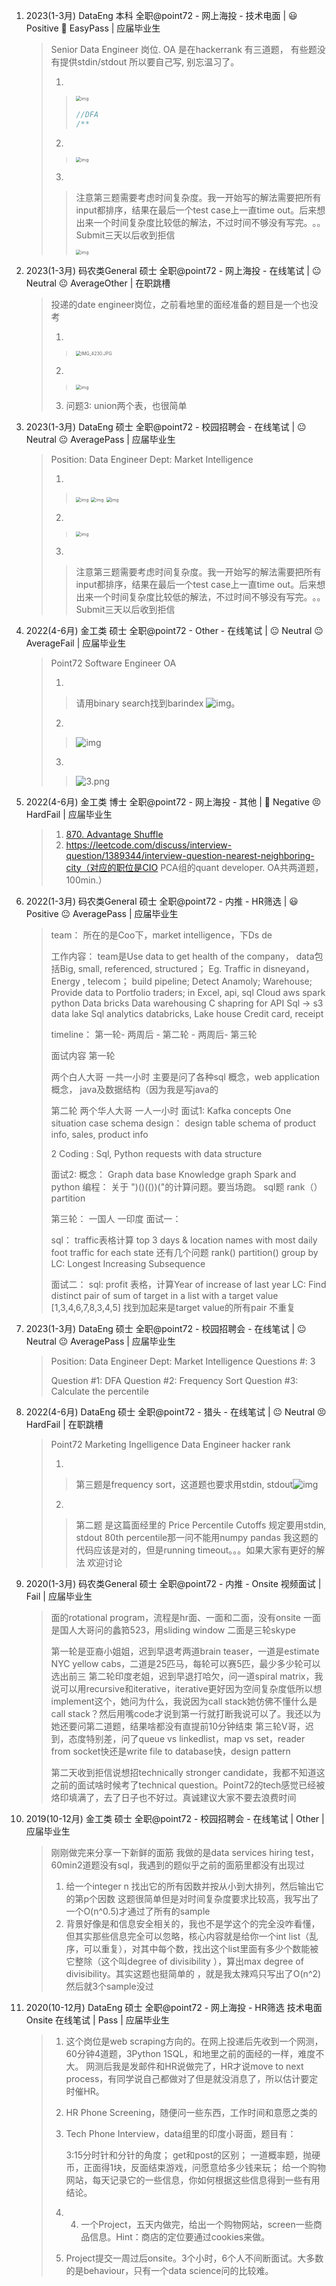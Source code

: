 1. 2023(1-3月) DataEng 本科 全职@point72 - 网上海投 - 技术电面  | 😃 Positive 🙂 EasyPass | 应届毕业生

   > Senior Data Engineer 岗位. OA 是在hackerrank 有三道题， 有些题没有提供stdin/stdout 所以要自己写, 别忘温习了。
   >
   > 1. 
   >
   >    > <img src="Point72面试题目总结.assets/184612dvi3uezwet3po3pa.png" alt="img" style="zoom:50%;" />
   >    >
   >    > ```java
   >    > //DFA
   >    > /**
   >    > 
   >    > ```
   >    >
   >    > 
   >
   > 2. 
   >
   >    > <img src="Point72面试题目总结.assets/184615nvecysvrt4vryvre.png" alt="img" style="zoom:50%;" />
   >
   > 3. 
   >
   >    > 注意第三题需要考虑时间复杂度。我一开始写的解法需要把所有input都排序，结果在最后一个test case上一直time out。后来想出来一个时间复杂度比较低的解法，不过时间不够没有写完。‍‍‌‌‌‍‌‍‌‌‍‍‌‌‍‍‍‍‌‌。。Submit三天以后收到拒信
   >    >
   >    > <img src="Point72面试题目总结.assets/184616te3fql85ht5z9ent.png" alt="img" style="zoom:50%;" />

2. 2023(1-3月) 码农类General 硕士 全职@point72 - 网上海投 - 在线笔试  | 😐 Neutral 😐 AverageOther | 在职跳槽

   > 投递的date engineer岗位，之前看地里的面经准备的题目是一个也没考
   >
   > 1. 
   >
   >    > <img src="Point72面试题目总结.assets/235540vb3efbesrfr3k53z-20240609122551439.jpg" alt="IMG_4230.JPG" style="zoom:50%;" />
   >
   > 2. 
   >
   >    > <img src="Point72面试题目总结.assets/235543qpb90l3zltgtmtgl.jpg" alt="img" style="zoom:50%;" />
   >
   > 3. 问题3: union两个表，也很简单

3. 2023(1-3月) DataEng 硕士 全职@point72 - 校园招聘会 - 在线笔试  | 😐 Neutral 😐 AveragePass | 应届毕业生

   > Position: Data Engineer
   > Dept: Market Intelligence
   >
   > 1. 
   >
   >    > <img src="Point72面试题目总结.assets/093818r1c0lwlccst3b0jm.png" alt="img" style="zoom:50%;" />
   >    >
   >    > <img src="Point72面试题目总结.assets/093819mne171g11udu6gy2-20240609122927361.png" alt="img" style="zoom:50%;" />
   >    >
   >    > <img src="Point72面试题目总结.assets/093821qu95am8a92g52nu4-20240609220252765.png" alt="img" style="zoom:50%;" />
   >
   > 2. 
   >
   >    > <img src="Point72面试题目总结.assets/093817s5kk85bvq8dk87qq.png" alt="img" style="zoom:50%;" />
   >
   > 3. 
   >
   >    > 注意第三题需要考虑时间复杂度。我一开始写的解法需要把所有input都排序，结果在最后一个test case上一直time out。后来想出来一个时间复杂度比较低的解法，不过时间不够没有写完。‍‍‌‌‌‍‌‍‌‌‍‍‌‌‍‍‍‍‌‌。。Submit三天以后收到拒信

4. 2022(4-6月) 金工类 硕士 全职@point72 - Other - 在线笔试  | 😐 Neutral 😐 AverageFail | 应届毕业生

   > Point72 Software Engineer OA
   >
   > 1. 
   >
   >    > 请用binary search找到barindex
   >    >  <img src="Point72面试题目总结.assets/183201vnn7122cj760w27v.png" alt="img" style="zoom:100%;" />。
   >
   > 2. 
   >
   >    > ![img](Point72面试题目总结.assets/183202wrkhjutjzj6euure.png)
   >
   > 3. 
   >
   >    > ![3.png](Point72面试题目总结.assets/183203iq76eoj2oe33oo6q.png)

5. 2022(4-6月) 金工类 博士 全职@point72 - 网上海投 - 其他  | 🙁 Negative 😣 HardFail | 应届毕业生

   > 1. [870. Advantage Shuffle](https://leetcode.com/problems/advantage-shuffle/)
   > 2. https://leetcode.com/discuss/interview-question/1389344/interview-question-nearest-neighboring-city（对应的职位是CIO PCA组的quant developer. OA共两道题，100min.）

6. 2022(1-3月) 码农类General 硕士 全职@point72 - 内推 - HR筛选  | 😃 Positive 😐 AveragePass | 应届毕业生

   > team：
   > 所在的是Coo下，market intelligence，下Ds de
   >
   > 工作内容：
   > team是Use data to get health of the company， data包括Big, small, referenced, structured；
   > Eg. Traffic in disneyand， Energy , telecom； build pipeline; Detect Anamoly; Warehouse; Provide data to Portfolio traders; in Excel, api, sql
   > Cloud aws spark python
   > Data bricks
   > Data warehousing
   > C shapring for API
   > Sql -> s3 data lake
   > Sql analytics databricks, Lake house
   > Credit card, receipt
   >
   > timeline：
   > 第一轮- 两周后 - 第二轮 - 两周后- 第三轮
   >
   > 面试内容
   > 第一轮
   >
   > 两个白人大哥 一共一小时
   > 主要是问了各种sql 概念，web application 概念， java及数据结构（因为我是写java的
   >
   >
   > 第二轮
   > 两个华人大哥 一人一小时
   > 面试1:
   > Kafka concepts
   > One situation case
   > schema design： design table schema of product info, sales, product info
   >
   > 2 Coding : Sql, Python requests with data structure
   >
   > 面试2:
   > 概念：
   > Graph data base
   > Knowledge graph
   > Spark and python
   > 编程：
   > 关于    ")()(())("的计算问题。要当场跑。
   > sql题 rank（） partition
   >
   > 第三轮：
   > 一国人 一印度
   > 面试一：
   >
   > sql：
   > traffic表格计算 top 3 days & location names with most daily foot traffic for each state 还有几个问题
   > rank() partition() group by
   > LC:
   > Longest Increasing Subsequence
   >
   > 面试二：
   > sql:
   > profit 表格，计算Year of increase of last ‍‍‌‌‌‍‌‍‌‌‍‍‌‌‍‍‍‍‌‌year
   > LC:
   > Find distinct pair of sum of target in a list with a target value
   > [1,3,4,6,7,8,3,4,5] 找到加起来是target value的所有pair 不重复

7. 2023(1-3月) DataEng 硕士 全职@point72 - 校园招聘会 - 在线笔试  | 😐 Neutral 😐 AveragePass | 应届毕业生

   > Position: Data Engineer
   > Dept: Market Intelligence
   > Questions #: 3
   >
   > Question #1: DFA
   > Question #2: Frequency Sort
   > Question #3: Calculate the percentile

8. 2022(4-6月) DataEng 硕士 全职@point72 - 猎头 - 在线笔试  | 😐 Neutral 😣 HardFail | 在职跳槽

   > Point72 Marketing Ingelligence Data Engineer hacker rank
   >
   > 1. 
   >
   >    > 
   >    >
   >    > 第三题是frequency sort，这道题也要求用stdin, stdout![img](Point72面试题目总结.assets/112725sxws44x69rsftxdk.png)
   >
   > 2. 
   >
   >    > 第二题 是这篇面经里的 Price Percentile Cutoffs
   >    > 规定要用stdin, stdout
   >    > 80th percentile那一问不能用numpy pandas  我这题的代码应该是对的，但是running timeout。。。如果大家有更‍‍‌‌‌‍‌‍‌‌‍‍‌‌‍‍‍‍‌‌好的解法 欢迎讨论

9. 2020(1-3月) 码农类General 硕士 全职@point72 - 内推 - Onsite 视频面试  | Fail | 应届毕业生

   > 面的rotational program，流程是hr面、一面和二面，没有onsite
   > 一面是国人大哥问的蠡筘523，用sliding window
   > 二面是三轮skype
   >
   > 第一轮是亚裔小姐姐，迟到早退考两道brain teaser，一道是estimate NYC yellow cabs，二道是25匹马，每轮可以赛5匹，最少多少轮可以选出前三
   > 第二轮印度老姐，迟到早退打哈欠，问一道spiral matrix，我说可以用recursive和iterative，iterative更好因为空间复杂度低所以想implement这个，她问为什么，我说因为call stack她仿佛不懂什么是call stack？然后用嘴code才说到第一行就打断我说可以了。我还以为她还要问第二道题，结果啥都没有直提前10分钟结束
   > 第三轮V哥，迟到，态度特别差，问了queue vs linkedlist，map vs set，reader from socket快还是write file to database快，design pattern
   >
   > 第二天收到拒信说想招technically stronger candi‍‍‌‌‌‍‌‍‌‌‍‍‌‌‍‍‍‍‌‌date，我都不知道这之前的面试啥时候考了technical question。Point72的tech感觉已经被烙印填满了，去了日子也不好过。真诚建议大家不要去浪费时间

10. 2019(10-12月) 金工类 硕士 全职@point72 - 校园招聘会 - 在线笔试  | Other | 应届毕业生

    > 刚刚做完来分享一下新鲜的面筋
    > 我做的是data services hiring test，60min2道题没有sql，我遇到的题似乎之前的面筋里都没有出现过
    >
    > 1. 给一个integer n 找出它的所有因数并按从小到大排列，然后输出它的第p个因数
    >   这题很简单但是对时间复杂度要求比较高，我写出了一个O(n^0.5)才通过了所有的sample
    > 2. 背景好像是和信息安全相关的，我也不是学这个的完全没咋看懂，但其实那些信息完全可以忽略，核心内容就是给你一个int list（乱序，可以重复），对其中每个数，找出这个list里面有多少个数能被它整除（这个叫degree of divisibility ），算出max degree of divisibility。其‍‍‌‌‌‍‌‍‌‌‍‍‌‌‍‍‍‍‌‌实这题也挺简单的 ，就是我太辣鸡只写出了O(n^2)然后就3个sample没过

11. 2020(10-12月) DataEng 硕士 全职@point72 - 网上海投 - HR筛选 技术电面 Onsite 在线笔试  | Pass | 应届毕业生

    > 1. 这个岗位是web scraping方向的。在网上投递后先收到一个网测，60分钟4道题，3Python 1SQL，和地里之前的面经的一样，难度不大。
    >   网测后我是发邮件和HR说做完了，HR才说move to next process，有同学说自己都做对了但是就没消息了，所以估计要定时催HR。
    >
    > 2. HR Phone Screening，随便问一些东西，工作时间和意愿之类的
    >
    > 3. Tech Phone Interview，data组里的印度小哥面，题目有：
    >
    >    3:15分时针和分针的角度；
    >        get和post的区别；
    >        一道概率题，抛硬币，正面得1块，反面结束游戏，问愿意给多少钱来玩；
    >        给一个购物网站，每天记录它的一些信息，你如何根据这些信息得到一些有用结论。
    >
    > 4. 4. 一个Project，五天内做完，给出一个购物网站，screen一些商品信息。Hint：商店的定位要通过cookies来做。
    >
    > 5. Project提交一周过后onsite。3个小时，6个人不间断面试。大多数的是behaviour，只有一个data science问的比较难。

